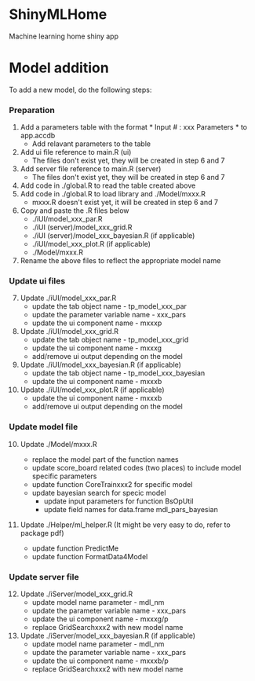 # ShinyMLHome
Machine learning home shiny app

# Model addition
To add a new model, do the following steps:

### Preparation
1. Add a parameters table with the format * Input # : xxx Parameters * to app.accdb
    + Add relavant parameters to the table
2. Add ui file reference to main.R (ui)
    + The files don't exist yet, they will be created in step 6 and 7
3. Add server file reference to main.R (server)
    + The files don't exist yet, they will be created in step 6 and 7
4. Add code in ./global.R to read the table created above
5. Add code in ./global.R to load library and ./Model/mxxx.R
    + mxxx.R doesn't exist yet, it will be created in step 6 and 7
6. Copy and paste the .R files below
    + ./iUI/model_xxx_par.R
    + ./iUI (server)/model_xxx_grid.R
    + ./iUI (server)/model_xxx_bayesian.R (if applicable)
    + ./iUI/model_xxx_plot.R (if applicable)
    + ./Model/mxxx.R
7. Rename the above files to reflect the appropriate model name

### Update ui files
7. Update ./iUI/model_xxx_par.R
    + update the tab object name - tp_model_xxx_par
    + update the parameter variable name - xxx_pars
    + update the ui component name - mxxxp
8. Update ./iUI/model_xxx_grid.R
    + update the tab object name - tp_model_xxx_grid
    + update the ui component name - mxxxg
    + add/remove ui output depending on the model
9. Update ./iUI/model_xxx_bayesian.R (if applicable)
    + update the tab object name - tp_model_xxx_bayesian
    + update the ui component name - mxxxb
10. Update ./iUI/model_xxx_plot.R (if applicable)
    + update the ui component name - mxxxb
    + add/remove ui output depending on the model

### Update model file
10. Update ./Model/mxxx.R
    + replace the model part of the function names
    + update score_board related codes (two places) to include model specific parameters
    + update function CoreTrainxxx2 for specific model
    + update bayesian search for specic model
        + update input parameters for function BsOpUtil
        + update field names for data.frame mdl_pars_bayesian
        
11. Update ./Helper/ml_helper.R (It might be very easy to do, refer to package pdf)
    + update function PredictMe
    + update function FormatData4Model
    
### Update server file
12. Update ./iServer/model_xxx_grid.R
    + update model name parameter - mdl_nm
    + update the parameter variable name - xxx_pars
    + update the ui component name - mxxxg/p
    + replace GridSearchxxx2 with new model name
13. Update ./iServer/model_xxx_bayesian.R (if applicable)
    + update model name parameter - mdl_nm
    + update the parameter variable name - xxx_pars
    + update the ui component name - mxxxb/p
    + replace GridSearchxxx2 with new model name